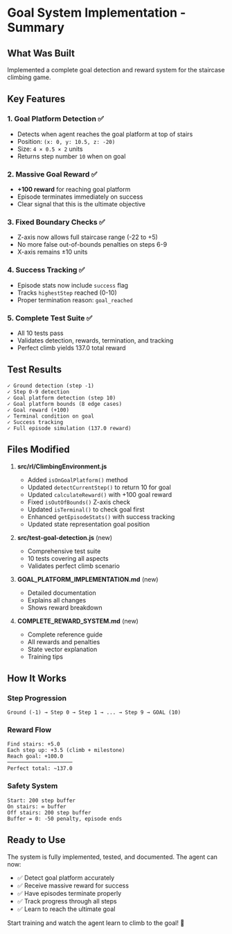 # Goal System Implementation - Summary

## What Was Built

Implemented a complete goal detection and reward system for the staircase climbing game.

## Key Features

### 1. Goal Platform Detection ✅
- Detects when agent reaches the goal platform at top of stairs
- Position: `(x: 0, y: 10.5, z: -20)`
- Size: `4 × 0.5 × 2` units
- Returns step number `10` when on goal

### 2. Massive Goal Reward ✅
- **+100 reward** for reaching goal platform
- Episode terminates immediately on success
- Clear signal that this is the ultimate objective

### 3. Fixed Boundary Checks ✅
- Z-axis now allows full staircase range (-22 to +5)
- No more false out-of-bounds penalties on steps 6-9
- X-axis remains ±10 units

### 4. Success Tracking ✅
- Episode stats now include `success` flag
- Tracks `highestStep` reached (0-10)
- Proper termination reason: `goal_reached`

### 5. Complete Test Suite ✅
- All 10 tests pass
- Validates detection, rewards, termination, and tracking
- Perfect climb yields 137.0 total reward

## Test Results

```
✓ Ground detection (step -1)
✓ Step 0-9 detection  
✓ Goal platform detection (step 10)
✓ Goal platform bounds (8 edge cases)
✓ Goal reward (+100)
✓ Terminal condition on goal
✓ Success tracking
✓ Full episode simulation (137.0 reward)
```

## Files Modified

1. **src/rl/ClimbingEnvironment.js**
   - Added `isOnGoalPlatform()` method
   - Updated `detectCurrentStep()` to return 10 for goal
   - Updated `calculateReward()` with +100 goal reward
   - Fixed `isOutOfBounds()` Z-axis check
   - Updated `isTerminal()` to check goal first
   - Enhanced `getEpisodeStats()` with success tracking
   - Updated state representation goal position

2. **src/test-goal-detection.js** (new)
   - Comprehensive test suite
   - 10 tests covering all aspects
   - Validates perfect climb scenario

3. **GOAL_PLATFORM_IMPLEMENTATION.md** (new)
   - Detailed documentation
   - Explains all changes
   - Shows reward breakdown

4. **COMPLETE_REWARD_SYSTEM.md** (new)
   - Complete reference guide
   - All rewards and penalties
   - State vector explanation
   - Training tips

## How It Works

### Step Progression
```
Ground (-1) → Step 0 → Step 1 → ... → Step 9 → GOAL (10)
```

### Reward Flow
```
Find stairs: +5.0
Each step up: +3.5 (climb + milestone)
Reach goal: +100.0
─────────────────────
Perfect total: ~137.0
```

### Safety System
```
Start: 200 step buffer
On stairs: ∞ buffer
Off stairs: 200 step buffer
Buffer = 0: -50 penalty, episode ends
```

## Ready to Use

The system is fully implemented, tested, and documented. The agent can now:
- ✅ Detect goal platform accurately
- ✅ Receive massive reward for success
- ✅ Have episodes terminate properly
- ✅ Track progress through all steps
- ✅ Learn to reach the ultimate goal

Start training and watch the agent learn to climb to the goal! 🎯
